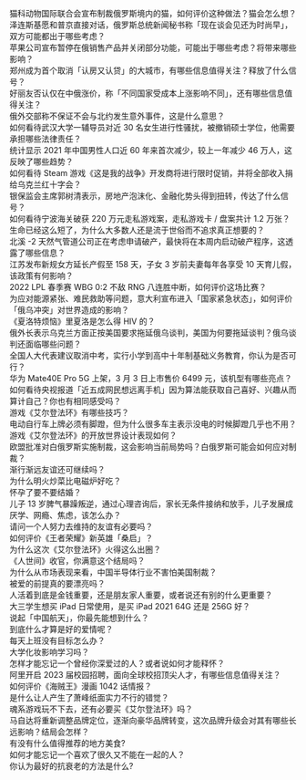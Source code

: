 猫科动物国际联合会宣布制裁俄罗斯境内的猫，如何评价这种做法？猫会怎么想？  
泽连斯基愿和普京直接对话，俄罗斯总统新闻秘书称「现在谈会见还为时尚早」，双方可能都出于哪些考虑？  
苹果公司宣布暂停在俄销售产品并关闭部分功能，可能出于哪些考虑？将带来哪些影响？  
郑州成为首个取消「认房又认贷」的大城市，有哪些信息值得关注？释放了什么信号？  
好丽友否认仅在中俄涨价，称「不同国家受成本上涨影响不同」，还有哪些信息值得关注？  
俄外交部称不保证不会与北约发生意外事件，这是什么意思？  
如何看待武汉大学一辅导员对近 30 名女生进行性骚扰，被撤销硕士学位，他需要承担哪些法律责任？  
统计显示 2021 年中国男性人口近 60 年来首次减少，较上一年减少 46 万人，这反映了哪些趋势？  
如何看待 Steam 游戏《这是我的战争》开发商将进行限时促销，并将全部收入捐给乌克兰红十字会？  
银保监会主席郭树清表示，房地产泡沫化、金融化势头得到扭转，传达了什么信号？  
如何看待宁波海关破获 220 万元走私游戏案，走私游戏卡 / 盘案共计 1.2 万张？  
生命已经这么短了，为什么大多数人还是流于世俗而不追求真正想要的？  
北溪 -2 天然气管道公司正在考虑申请破产，最快将在本周内启动破产程序，这透露了哪些信息？  
江苏发布新规女方延长产假至 158 天，子女 3 岁前夫妻每年各享受 10 天育儿假，该政策有何影响？  
2022 LPL 春季赛 WBG 0:2 不敌 RNG 八连胜中断，如何评价这场比赛？  
为应对能源紧张、难民救助等问题，意大利宣布进入「国家紧急状态」，如何评价「俄乌冲突」对世界造成的影响？  
《夏洛特烦恼》里夏洛是怎么得 HIV 的？  
俄外长表示乌克兰方面正按美国要求拖延俄乌谈判，美国为何要拖延谈判？俄乌谈判还面临哪些问题？  
全国人大代表建议取消中考，实行小学到高中十年制基础义务教育，你认为是否可行？  
华为 Mate40E Pro 5G 上架，3 月 3 日上市售价 6499 元，该机型有哪些亮点？  
如何看待央视报道「近五成网民想远离手机」因为算法能获取自己喜好、兴趣从而算计自己？你也有相同感受吗？  
游戏《艾尔登法环》有哪些技巧？  
电动自行车上牌必须有脚蹬，但为什么很多车主表示没电的时候脚蹬几乎也不用？  
游戏《艾尔登法环》的开放世界设计表现如何？  
欧盟批准对白俄罗斯实施制裁，这会影响当前局势吗？白俄罗斯可能会如何应对制裁？  
渐行渐远友谊还可继续吗？  
为什么明火炒菜比电磁炉好吃？  
怀孕了要不要结婚？  
儿子 13 岁脾气暴躁叛逆，通过心理咨询后，家长无条件接纳和放手，儿子发展成厌学、网瘾、焦虑，该怎么办？  
请问一个人努力去维持的友谊有必要吗？  
如何评价《王者荣耀》新英雄「桑启」？  
为什么这次《艾尔登法环》火得这么出圈？  
《人世间》收官，你满意这个结局吗？  
为什么从市场表现来看，中国半导体行业不害怕美国制裁？  
被爱的前提真的要漂亮吗？  
人活着到底是金钱重要，还是朋友家人重要，或者说还有别的什么更重要？  
大三学生想买 iPad 日常使用，是买 iPad 2021 64G 还是 256G 好？  
说起「中国航天」，你最先能想到什么？  
到底什么才算是好的爱情呢？  
每天上班没有目标怎么办？  
大学化妆影响学习吗？  
怎样才能忘记一个曾经你深爱过的人？或者说如何才能释怀？  
阿里开启 2023 届校园招聘，面向全球校招顶尖人才，有哪些信息值得关注？  
如何评价《海贼王》漫画 1042 话情报？  
是什么让人产生了萧峰纸面实力不行的错觉？  
魂系游戏玩不下去，还有必要买《艾尔登法环》吗？  
马自达将重新调整品牌定位，逐渐向豪华品牌转变，这次品牌升级会对其有哪些长远影响？结局会怎样？  
有没有什么值得推荐的地方美食?  
如何才能忘记一个喜欢了很久又不能在一起的人？  
你认为最好的抗衰老的方法是什么?  

